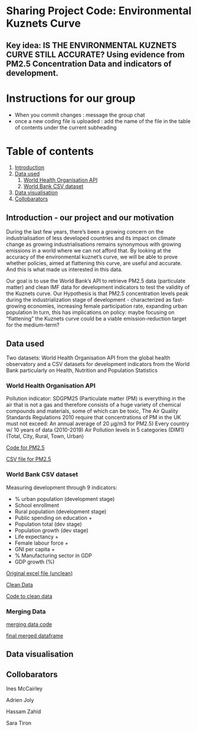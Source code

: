 # Sharing Project Code:  Environmental Kuznets Curve
## Key idea: IS THE ENVIRONMENTAL KUZNETS CURVE STILL ACCURATE? Using evidence from PM2.5 Concentration Data and indicators of development. 

# Instructions for our group
- When you commit changes : message the group chat 
- once a new coding file is uploaded : add the name of the file in the table of contents under the current subheading

# Table of contents
1. [Introduction](#introduction)
2. [Data used](#paragraph1)
    1. [World Health Organisation API](#subparagraph1)
    2. [World Bank CSV dataset](#subparagraph2) 
3. [Data visualisation](#paragraph2)
4. [Collobarators](#paragraph3)

## Introduction - our project and our motivation <a name="introduction"></a>
During the last few years, there’s been a growing concern on the industrialisation of less developed countries and its impact on climate change as growing industrialisations remains synonymous with growing emissions in a world where we can not afford that. By looking at the accuracy of the environmental kuznet’s curve, we will be able to prove whether policies, aimed at flattening this curve, are useful and accurate. And this is what made us interested in this data. 

Our goal is to use the World Bank’s API to retrieve PM2.5 data (particulate matter) and clean IMF data for development indicators to test the validity of the Kuznets curve. Our Hypothesis is that PM2.5 concentration levels peak during the industrialization stage of development - characterized as fast-growing economies, increasing female participation rate, expanding urban population
In turn, this has implications on policy: maybe focusing on “flattening” the Kuznets curve could be a viable emission-reduction target for the medium-term?

## Data used <a name="paragraph1"></a>
Two datasets: World Health Organisation API from the global health observatory and a CSV datasets for development indicators from the World Bank particularly on Health, Nutrition and Population Statistics

### World Health Organisation API <a name="subparagraph1"></a>
Pollution indicator: SDGPM25  (Particulate matter (PM) is everything in the air that is not a gas and therefore consists of a huge variety of chemical compounds and materials, some of which can be toxic, The Air Quality Standards Regulations 2010 require that concentrations of PM in the UK must not exceed: An annual average of 20 µg/m3 for PM2.5)
Every country w/ 10 years of data (2010-2019)
Air Pollution levels in 5 categories (DIM1) (Total, City, Rural, Town, Urban)

[Code for PM2.5](https://github.com/neocommits/environmentalkuznets/blob/8d320777d10cfe5cc6c4a601a26e706a416b5718/API%20code%20and%20csv%20file/PM25.py)

[CSV file for PM2.5](https://github.com/neocommits/environmentalkuznets/blob/11c950810089379519de1a039b15b76a8f58afd3/API%20code%20and%20csv%20file/PM25_data.csv)

### World Bank CSV dataset <a name="subparagraph2"></a>

Measuring development through 9 indicators:
- % urban population (development stage)
- School enrollment 
- Rural population  (development stage)
- Public spending on education +
- Population total  (dev stage)
- Population growth (dev stage)
- Life expectancy +
- Female labour force +
- GNI per capita +
- % Manufacturing sector in GDP
- GDP growth (%)

[Original excel file (unclean)](https://github.com/neocommits/environmentalkuznets/blob/00affd2e997e3eced52996baaf25012d7085f27f/Indicators%20csv%20cleaning%20and%20final%20dataframe/indicators_unclean.xlsx)

[Clean Data](https://github.com/neocommits/environmentalkuznets/blob/ff304d94550f89af1bb5049960d50a4f809cb354/Indicators%20csv%20cleaning%20and%20final%20dataframe/indicators_clean.csv)

[Code to clean data](https://github.com/neocommits/environmentalkuznets/blob/ff304d94550f89af1bb5049960d50a4f809cb354/Indicators%20csv%20cleaning%20and%20final%20dataframe/Indicators_data_cleaning.ipynb)

### Merging Data

[merging data code](https://github.com/neocommits/environmentalkuznets/blob/ff304d94550f89af1bb5049960d50a4f809cb354/Indicators%20csv%20cleaning%20and%20final%20dataframe/Final_data_merging.ipynb)

[final merged dataframe](https://github.com/neocommits/environmentalkuznets/blob/ff304d94550f89af1bb5049960d50a4f809cb354/Indicators%20csv%20cleaning%20and%20final%20dataframe/final_dataframe.csv)


## Data visualisation <a name="paragraph2"></a>

## Collobarators  <a name="paragraph3"></a>
Ines McCairley

Adrien Joly

Hassam Zahid

Sara Tiron


